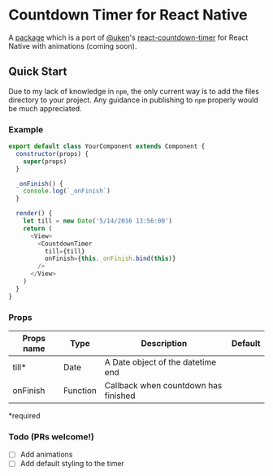 # Countdown Timer for React Native
A [package](https://www.npmjs.com/package/react-native-countdown-timer) which is a port of [@uken](https://github.com/uken/)'s [react-countdown-timer](https://github.com/uken/react-countdown-timer) for React Native with animations (coming soon).

## Quick Start
Due to my lack of knowledge in `npm`, the only current way is to add the files directory to your project.
Any guidance in publishing to `npm` properly would be much appreciated.


### Example
```javascript
export default class YourComponent extends Component {
  constructor(props) {
    super(props)
  }

  _onFinish() {
    console.log(`_onFinish`)
  }

  render() {
  	let till = new Date('5/14/2016 13:56:00')
    return (
      <View>
        <CountdownTimer
          till={till}
          onFinish={this._onFinish.bind(this)}
        />
      </View>
    )
  }
}
```


### Props
| Props name        | Type     | Description                                          | Default |
|-------------------|----------|------------------------------------------------------|---------|
| till*             | Date     | A Date object of the datetime end                    |         |
| onFinish          | Function | Callback when countdown has finished                 |         |

*required

### Todo (PRs welcome!)
- [ ] Add animations
- [ ] Add default styling to the timer
